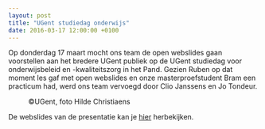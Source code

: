 ```yaml
---
layout: post
title: "UGent studiedag onderwijs"
date: 2016-03-17 12:00:00 +0100
---
```

Op donderdag 17 maart mocht ons team de open webslides gaan voorstellen aan het bredere UGent publiek op de UGent studiedag voor onderwijsbeleid en -kwaliteitszorg in het Pand.
Gezien Ruben op dat moment les gaf met open webslides en onze masterproefstudent Bram een practicum had,
werd ons team vervoegd door Clio Janssens en Jo Tondeur.

<figure>
  <img class='img-responsive' src="http://www.beeldbank.ugent.be/files/photos/.61972/h1600q85_Z2016_046_055.jpg" alt="">
  <figcaption>
    ©UGent, foto Hilde Christiaens
  </figcaption>
</figure>

De webslides van de presentatie kan je [hier](http://estherdeloof.github.io/March17/#) herbekijken.